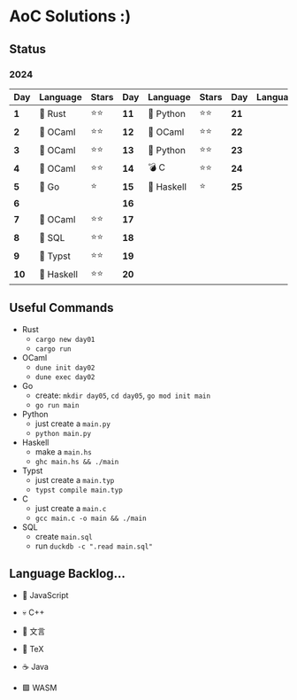 # AoC Solutions :)

## Status

### 2024

| Day    | Language   | Stars | Day    | Language  | Stars | Day    | Language | Stars |
| ------ | ---------- | ----- | ------ | --------- | ----- | ------ | -------- | ----- |
| **1**  | 🦀 Rust    | ⭐⭐    | **11** | 🐍 Python  | ⭐⭐    | **21** |          |       |
| **2**  | 🐪 OCaml   | ⭐⭐    | **12** | 🐪 OCaml   | ⭐⭐    | **22** |          |       |
| **3**  | 🐪 OCaml   | ⭐⭐    | **13** | 🐍 Python  | ⭐⭐    | **23** |          |       |
| **4**  | 🐪 OCaml   | ⭐⭐    | **14** | 💣 C       | ⭐⭐    | **24** |          |       |
| **5**  | 🐹 Go      | ⭐      | **15** | 🦥 Haskell | ⭐     | **25** |          |       |
| **6**  |            |         | **16** |            |       |        |          |       |
| **7**  | 🐪 OCaml   | ⭐⭐    | **17** |            |       |        |          |       |
| **8**  | 🦆 SQL     | ⭐⭐    | **18** |            |       |        |          |       |
| **9**  | 📄 Typst   | ⭐⭐    | **19** |            |       |        |          |       |
| **10** | 🦥 Haskell | ⭐⭐    | **20** |            |       |        |          |       |

## Useful Commands

- Rust
	- `cargo new day01`
	- `cargo run`
- OCaml
	- `dune init day02`
	- `dune exec day02`
- Go
	- create: `mkdir day05`, `cd day05`, `go mod init main`
	- `go run main`
- Python
	- just create a `main.py`
	- `python main.py`
- Haskell
	- make a `main.hs`
	- `ghc main.hs && ./main`
- Typst
	- just create a `main.typ`
	- `typst compile main.typ`
- C
  - just create a `main.c`
  - `gcc main.c -o main && ./main`
- SQL
  - create `main.sql`
  - run `duckdb -c ".read main.sql"`


## Language Backlog...

- 🦕 JavaScript

- 💀 C++
- 📜 文言
- 📃 TeX
- ☕ Java
- 🟪 WASM